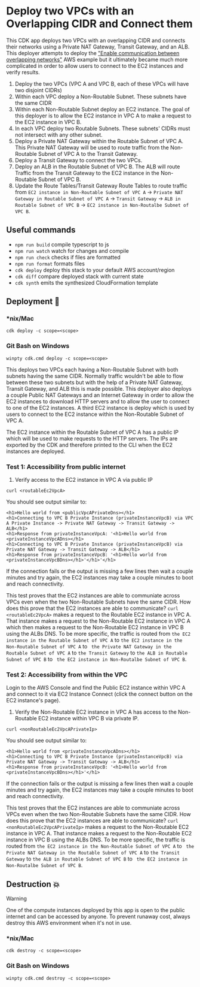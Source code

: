 # Deploy two VPCs with an Overlapping CIDR and Connect them

This CDK app deploys two VPCs with an overlapping CIDR and connects their networks using a Private NAT Gateway, Transit Gateway, and an ALB. This deployer attempts to deploy the ["Enable communication between overlapping networks"](https://docs.aws.amazon.com/vpc/latest/userguide/nat-gateway-scenarios.html#private-nat-overlapping-networks) AWS example but it ultimately became much more complicated in order to allow users to connect to the EC2 instances and verify results.

1. Deploy the two VPCs (VPC A and VPC B, each of these VPCs will have two disjoint CIDRs)
2. Within each VPC deploy a Non-Routable Subnet. These subnets have the same CIDR
3. Within each Non-Routable Subnet deploy an EC2 instance. The goal of this deployer is to allow the EC2 instance in VPC A to make a request to the EC2 instance in VPC B.
4. In each VPC deploy two Routable Subnets. These subnets' CIDRs must not intersect with any other subnet.
5. Deploy a Private NAT Gateway within the Routable Subnet of VPC A. This Private NAT Gateway will be used to route traffic from the Non-Routable Subnet of VPC A to the Transit Gateway.
6. Deploy a Transit Gateway to connect the two VPCs.
7. Deploy an ALB in the Routable Subnet of VPC B. The ALB will route Traffic from the Transit Gateway to the EC2 instance in the Non-Routable Subnet of VPC B.
8. Update the Route Tables/Transit Gateway Route Tables to route traffic from `EC2 instance in Non-Routable Subnet of VPC A` -> `Private NAT Gateway in Routable Subnet of VPC A` -> `Transit Gateway` -> `ALB in Routable Subnet of VPC B` -> `EC2 instance in Non-Routalbe Subnet of VPC B`.

## Useful commands

- `npm run build` compile typescript to js
- `npm run watch` watch for changes and compile
- `npm run check` checks if files are formatted
- `npm run format` formats files
- `cdk deploy` deploy this stack to your default AWS account/region
- `cdk diff` compare deployed stack with current state
- `cdk synth` emits the synthesized CloudFormation template

## Deployment :rocket:

### \*nix/Mac

`cdk deploy -c scope=<scope>`

### Git Bash on Windows

`winpty cdk.cmd deploy -c scope=<scope>`

This deploys two VPCs each having a Non-Routable Subnet with both subnets having the same CIDR. Normally traffic wouldn't be able to flow between these two subnets but with the help of a Private NAT Gateway, Transit Gateway, and ALB this is made possible. This deployer also deploys a couple Public NAT Gateways and an Internet Gateway in order to allow the EC2 instances to download HTTP servers and to allow the user to connect to one of the EC2 instances. A third EC2 instance is deploy which is used by users to connect to the EC2 instance within the Non-Routable Subnet of VPC A.

The EC2 instance within the Routable Subnet of VPC A has a public IP which will be used to make requests to the HTTP servers. The IPs are exported by the CDK and therefore printed to the CLI when the EC2 instances are deployed.

### Test 1: Accessibility from public internet

1. Verify access to the EC2 instance in VPC A via public IP

`curl <routableEc2VpcA>`

You should see output similar to:

```
<h1>Hello world from <publicVpcAPrivateDns></h1>
<h1>Connecting to VPC B Private Instance (privateInstanceVpcB) via VPC A Private Instance -> Private NAT Gateway -> Transit Gateway -> ALB</h1>
<h1>Response from privateInstanceVpcA: '<h1>Hello world from <privateInstanceVpcADns></h1>
<h1>Connecting to VPC B Private Instance (privateInstanceVpcB) via Private NAT Gateway -> Transit Gateway -> ALB</h1>
<h1>Response from privateInstanceVpcB: '<h1>Hello world from <privateInstanceVpcBDns></h1>'</h1>'</h1>
```

If the connection fails or the output is missing a few lines then wait a couple minutes and try again, the EC2 instances may take a couple minutes to boot and reach connectivity.

This test proves that the EC2 instances are able to communiate across VPCs even when the two Non-Routable Subnets have the same CIDR. How does this prove that the EC2 instances are able to communicate? `curl <routableEc2VpcA>` makes a request to the Routable EC2 instance in VPC A. That instance makes a request to the Non-Routable EC2 instance in VPC A which then makes a request to the Non-Routable EC2 instance in VPC B using the ALBs DNS. To be more specific, the traffic is routed from `the EC2 instance in the Routable Subnet of VPC A` to `the EC2 instance in the Non-Routable Subnet of VPC A` to ` the Private NAT Gateway in the Routable Subnet of VPC A` to `the Transit Gateway` to `the ALB in Routable Subnet of VPC B` to ` the EC2 instance in Non-Routalbe Subnet of VPC B`.

### Test 2: Accessibility from within the VPC

Login to the AWS Console and find the Public EC2 instance within VPC A and connect to it via EC2 Instance Connect (click the connect button on the EC2 instance's page).

1. Verify the Non-Routable EC2 instance in VPC A has access to the Non-Routable EC2 instance within VPC B via private IP.

`curl <nonRoutableEc2VpcAPrivateIp>`

You should see output similar to:

```
<h1>Hello world from <privateInstanceVpcADns></h1>
<h1>Connecting to VPC B Private Instance (privateInstanceVpcB) via Private NAT Gateway -> Transit Gateway -> ALB</h1>
<h1>Response from privateInstanceVpcB: '<h1>Hello world from <privateInstanceVpcBDns></h1>'</h1>
```

If the connection fails or the output is missing a few lines then wait a couple minutes and try again, the EC2 instances may take a couple minutes to boot and reach connectivity.

This test proves that the EC2 instances are able to communiate across VPCs even when the two Non-Routable Subnets have the same CIDR. How does this prove that the EC2 instances are able to communicate? `curl <nonRoutableEc2VpcAPrivateIp>` makes a request to the Non-Routable EC2 instance in VPC A. That instance makes a request to the Non-Routable EC2 instance in VPC B using the ALBs DNS. To be more specific, the traffic is routed from `the EC2 instance in the Non-Routable Subnet of VPC A` to ` the Private NAT Gateway in the Routable Subnet of VPC A` to `the Transit Gateway` to `the ALB in Routable Subnet of VPC B` to ` the EC2 instance in Non-Routalbe Subnet of VPC B`.

## Destruction :boom:

> [!WARNING]
> One of the compute instances deployed by this app is open to the public internet and can be accessed by anyone. To prevent runaway cost, always destroy this AWS environment when it's not in use.

### \*nix/Mac

`cdk destroy -c scope=<scope>`

### Git Bash on Windows

`winpty cdk.cmd destroy -c scope=<scope>`
